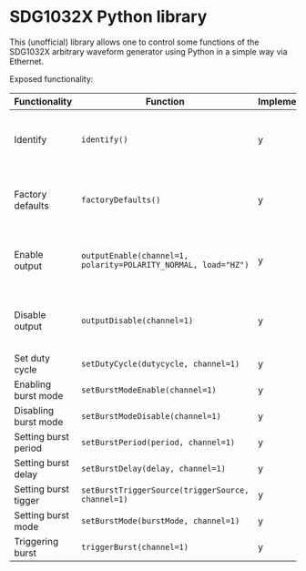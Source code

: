 # SDG1032X Python library

This (unofficial) library allows one to control some functions of the
SDG1032X arbitrary waveform generator using Python in a simple way via
Ethernet.

Exposed functionality:

| Functionality        | Function                                                           | Implemented | Tested | Comments                                      |
| -------------------- | ------------------------------------------------------------------ | ----------- | ------ | --------------------------------------------- |
| Identify             | ```identify()```                                                   | y           | y      | Queries the output of IDN, raw binary output  |
| Factory defaults     | ```factoryDefaults()```                                            | y           |        | Resets all device state to factory defaults   |
| Enable output        | ```outputEnable(channel=1, polarity=POLARITY_NORMAL, load="HZ")``` | y           | y      | Enabled the output of the function generator  |
| Disable output       | ```outputDisable(channel=1)```                                     | y           | y      | Disables the output of the function generator |
| Set duty cycle       | ```setDutyCycle(dutycycle, channel=1)```                           | y           | y      | Sets duty cycle                               |
| Enabling burst mode  | ```setBurstModeEnable(channel=1)```                                | y           | y      |                                               |
| Disabling burst mode | ```setBurstModeDisable(channel=1)```                               | y           | y      |                                               |
| Setting burst period | ```setBurstPeriod(period, channel=1)```                            | y           |        |                                               |
| Setting burst delay  | ```setBurstDelay(delay, channel=1)```                              | y           |        |                                               |
| Setting burst tigger | ```setBurstTriggerSource(triggerSource, channel=1)```              | y           |        |                                               |
| Setting burst mode   | ```setBurstMode(burstMode, channel=1)```                           | y           | y      |                                               |
| Triggering burst     | ```triggerBurst(channel=1)```                                      | y           |        |                                               |
